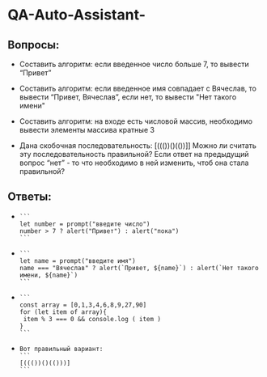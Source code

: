 # QA-Auto-Assistant-

Вопросы:
------------------------------------------------------------------

- Составить алгоритм: если введенное число больше 7, то вывести “Привет”

- Составить алгоритм: если введенное имя совпадает с Вячеслав, то вывести “Привет, Вячеслав”, если нет, то вывести "Нет такого имени"

- Составить алгоритм: на входе есть числовой массив, необходимо вывести элементы массива кратные 3

- Дана скобочная последовательность: [((())()(())]]
  Можно ли считать эту последовательность правильной?
  Если ответ на предыдущий вопрос “нет” - то что необходимо в ней изменить, чтоб она стала правильной?



Ответы:  
------------------------------------------------------------------

-
      ```
      let number = prompt("введите число")
      number > 7 ? alert("Привет") : alert("пока")
      ```
     
-
      ```
      let name = prompt("введите имя")
      name === "Вячеслав" ? alert(`Привет, ${name}`) : alert(`Нет такого имени, ${name}`)
      ```
      
-
      ```
      const array = [0,1,3,4,6,8,9,27,90]
      for (let item of array){
       item % 3 === 0 && console.log ( item )
      }
      ```
-     Вот правильный вариант:
      ```
      [((())()(()))]
      ```
